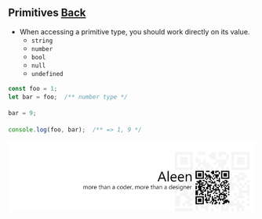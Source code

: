 ## Primitives [**Back**](./../types.md)

- When accessing a primitive type, you should work directly on its value.
    - `string`
    - `number`
    - `bool`
    - `null`
    - `undefined`

```js
const foo = 1;
let bar = foo;  /** number type */

bar = 9;

console.log(foo, bar);  /** => 1, 9 */

```

<a href="http://aleen42.github.io/" target="_blank" ><img src="./../../pic/tail.gif"></a>